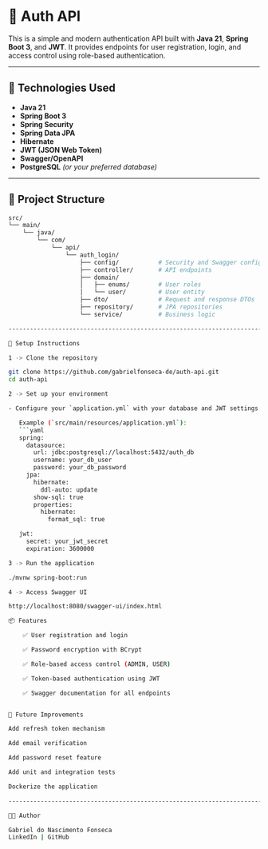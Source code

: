 # 🔐 Auth API

This is a simple and modern authentication API built with **Java 21**, **Spring Boot 3**, and **JWT**. It provides endpoints for user registration, login, and access control using role-based authentication.

---

## 🚀 Technologies Used

- **Java 21**
- **Spring Boot 3**
- **Spring Security**
- **Spring Data JPA**
- **Hibernate**
- **JWT (JSON Web Token)**
- **Swagger/OpenAPI**
- **PostgreSQL** *(or your preferred database)*

---

## 📁 Project Structure

```bash
src/
└── main/
    └── java/
        └── com/
            └── api/
                └── auth_login/
                    ├── config/           # Security and Swagger configuration
                    ├── controller/       # API endpoints
                    ├── domain/
                    │   ├── enums/        # User roles
                    │   └── user/         # User entity
                    ├── dto/              # Request and response DTOs
                    ├── repository/       # JPA repositories
                    └── service/          # Business logic

-------------------------------------------------------------------------------------------------------------------------------------

🔧 Setup Instructions

1 -> Clone the repository

git clone https://github.com/gabrielfonseca-de/auth-api.git
cd auth-api

2 -> Set up your environment

- Configure your `application.yml` with your database and JWT settings.

   Example (`src/main/resources/application.yml`):
   ```yaml
   spring:
     datasource:
       url: jdbc:postgresql://localhost:5432/auth_db
       username: your_db_user
       password: your_db_password
     jpa:
       hibernate:
         ddl-auto: update
       show-sql: true
       properties:
         hibernate:
           format_sql: true

   jwt:
     secret: your_jwt_secret
     expiration: 3600000

3 -> Run the application

./mvnw spring-boot:run

4 -> Access Swagger UI

http://localhost:8080/swagger-ui/index.html

📦 Features

    ✅ User registration and login

    ✅ Password encryption with BCrypt

    ✅ Role-based access control (ADMIN, USER)

    ✅ Token-based authentication using JWT

    ✅ Swagger documentation for all endpoints


🧪 Future Improvements

Add refresh token mechanism

Add email verification

Add password reset feature

Add unit and integration tests

Dockerize the application

------------------------------------------------------------------------------------------------------------------------------------

🧑‍💻 Author

Gabriel do Nascimento Fonseca
LinkedIn | GitHub


